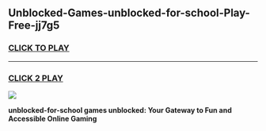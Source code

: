 
## Unblocked-Games-unblocked-for-school-Play-Free-jj7g5
<h3>
<a href="https://premium76.site?title=unblocked-for-school&ref=12A">CLICK TO PLAY</a></h3>
<hr>

<h3>
<a href="https://premium76.site?title=unblocked-for-school&ref=12A">CLICK 2 PLAY</a>
  
</h3>

<a href="https://premium76.site?title=unblocked-for-school&ref=12A"><img src="https://clearcache.store/games.png"></a>


**unblocked-for-school games unblocked: Your Gateway to Fun and Accessible Online Gaming**
